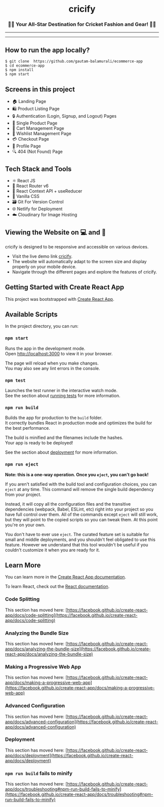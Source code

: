 <div align="center">
    <h1>cricify</h1>
     <h3 >
      🏏🎽 Your All-Star Destination for Cricket Fashion and Gear! 🎽🏏
    </h3>
    <hr/>
  </div>

<hr/>
  
  <h2>How to run the app locally?</h2>

```
$ git clone  https://github.com/gautam-balamurali/ecommerce-app
$ cd ecommerce-app
$ npm install
$ npm start
```

<h2> Screens in this project</h2>

- 🏠 Landing Page
- 🛍️ Product Listing Page
- 🔒 Authentication (Login, Signup, and Logout) Pages
- 📄 Single Product Page
- 🛒 Cart Management Page
- 💭 Wishlist Management Page
- 💳 Checkout Page
- 👤 Profile Page
- 🔍 404 (Not Found) Page

<h2> Tech Stack and Tools</h2>

- ⚛️ React JS
- 🚦 React Router v6
- 🔄 React Context API + useReducer
- 🎨 Vanilla CSS
- 🗃️ Git For Version Control
- 🌐 Netlify for Deployment
- ☁️ Cloudinary for Image Hosting

## Viewing the Website on 💻 and 📱

cricify is designed to be responsive and accessible on various devices.

- Visit the live demo link [cricify](https://cricify-gautam-balamurali.netlify.app/).
- The website will automatically adapt to the screen size and display properly on your mobile device.
- Navigate through the different pages and explore the features of cricify.

## Getting Started with Create React App

This project was bootstrapped with [Create React App](https://github.com/facebook/create-react-app).

## Available Scripts

In the project directory, you can run:

### `npm start`

Runs the app in the development mode.\
Open [http://localhost:3000](http://localhost:3000) to view it in your browser.

The page will reload when you make changes.\
You may also see any lint errors in the console.

### `npm test`

Launches the test runner in the interactive watch mode.\
See the section about [running tests](https://facebook.github.io/create-react-app/docs/running-tests) for more information.

### `npm run build`

Builds the app for production to the `build` folder.\
It correctly bundles React in production mode and optimizes the build for the best performance.

The build is minified and the filenames include the hashes.\
Your app is ready to be deployed!

See the section about [deployment](https://facebook.github.io/create-react-app/docs/deployment) for more information.

### `npm run eject`

**Note: this is a one-way operation. Once you `eject`, you can't go back!**

If you aren't satisfied with the build tool and configuration choices, you can `eject` at any time. This command will remove the single build dependency from your project.

Instead, it will copy all the configuration files and the transitive dependencies (webpack, Babel, ESLint, etc) right into your project so you have full control over them. All of the commands except `eject` will still work, but they will point to the copied scripts so you can tweak them. At this point you're on your own.

You don't have to ever use `eject`. The curated feature set is suitable for small and middle deployments, and you shouldn't feel obligated to use this feature. However we understand that this tool wouldn't be useful if you couldn't customize it when you are ready for it.

## Learn More

You can learn more in the [Create React App documentation](https://facebook.github.io/create-react-app/docs/getting-started).

To learn React, check out the [React documentation](https://reactjs.org/).

### Code Splitting

This section has moved here: [https://facebook.github.io/create-react-app/docs/code-splitting](https://facebook.github.io/create-react-app/docs/code-splitting)

### Analyzing the Bundle Size

This section has moved here: [https://facebook.github.io/create-react-app/docs/analyzing-the-bundle-size](https://facebook.github.io/create-react-app/docs/analyzing-the-bundle-size)

### Making a Progressive Web App

This section has moved here: [https://facebook.github.io/create-react-app/docs/making-a-progressive-web-app](https://facebook.github.io/create-react-app/docs/making-a-progressive-web-app)

### Advanced Configuration

This section has moved here: [https://facebook.github.io/create-react-app/docs/advanced-configuration](https://facebook.github.io/create-react-app/docs/advanced-configuration)

### Deployment

This section has moved here: [https://facebook.github.io/create-react-app/docs/deployment](https://facebook.github.io/create-react-app/docs/deployment)

### `npm run build` fails to minify

This section has moved here: [https://facebook.github.io/create-react-app/docs/troubleshooting#npm-run-build-fails-to-minify](https://facebook.github.io/create-react-app/docs/troubleshooting#npm-run-build-fails-to-minify)
